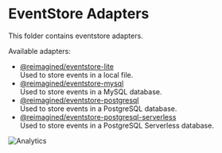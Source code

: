 # **EventStore Adapters**

This folder contains eventstore adapters.

Available adapters:

- [@reimagined/eventstore-lite](eventstore-lite)  
   Used to store events in a local file.
- [@reimagined/eventstore-mysql](eventstore-mysql)  
   Used to store events in a MySQL database.
- [@reimagined/eventstore-postgresql](eventstore-postgresql)  
  Used to store events in a PostgreSQL database.
- [@reimagined/eventstore-postgresql-serverless](eventstore-postgresql-serverless)  
   Used to store events in a PostgreSQL Serverless database.

![Analytics](https://ga-beacon.appspot.com/UA-118635726-1-packages/@reimagined/@reimagined/eventstore-adapters-readme?pixel)
